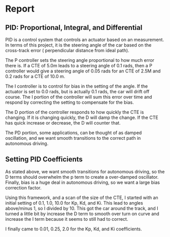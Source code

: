 # Report

## PID: Proportional, Integral, and Differential

PID is a control system that controls an actuator based on an measurement.  In terms
of this project, it is the steering angle of the car based on the cross-track error (
perpendicular distance from ideal path).

The P controller sets the steering angle proportional to how much error there is.  If a
CTE of 5.0m leads to a steering angle of 0.1 rads, then a P controller would give a steering
angle of 0.05 rads for an CTE of 2.5M and 0.2 rads for a CTE of 10.0 m.

The I controller is to control for bias in the setting of the angle.   If the actuator
is set to 0.0 rads, but is actually 0.1 rads, the car will drift off course.  The I portion
of the controller will sum this error over time and respond by correcting the setting to compensate for the bias.

The  D portion of the controller responds to how quickly the CTE is changing.  If it is changing quickly,
the D will damp the change.   If the CTE has quick increase or decrease, the D will counter that.

The PD portion, some applications, can be thought of as damped oscillation, and we want smooth
transitions to the correct path in autonomous driving.

## Setting PID Coefficients

As stated above, we want smooth transitions for autonomous driving, so the D terms should
overwhelm the p term to create a  over-damped oscillator.  Finally, bias is a huge deal in
autonomous driving, so we want a large bias correction factor.   

Using this framework, and a scan of the size of the CTE, I started with an initial setting of
0.1, 1.0, 10.0 for Kp, Kd, and Ki.   This lead to angles above/minus 1, so I divided by 10.
This got the car around the track, and I turned a little bit by increase the D term to smooth over
turn on curve and increase the I term because it seems to still had to correct.  

I finally came to 0.01, 0.25, 2.0 for the Kp, Kd, and Ki coefficients.
